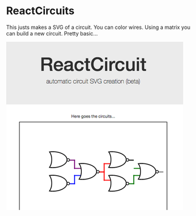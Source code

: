 # ReactCircuits

This justs makes a SVG of a circuit. You can color wires.
Using a matrix you can build a new circuit. Pretty basic...

![CircuitExample](reactcircuits/images/Example.png)